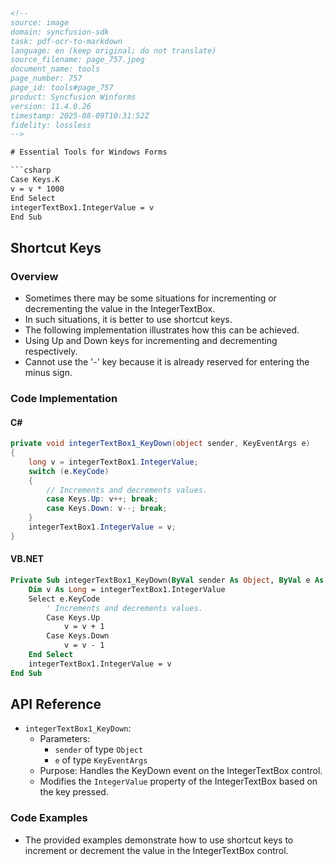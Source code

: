 ```html
<!-- 
source: image
domain: syncfusion-sdk
task: pdf-ocr-to-markdown
language: en (keep original; do not translate)
source_filename: page_757.jpeg
document_name: tools
page_number: 757
page_id: tools#page_757
product: Syncfusion Winforms
version: 11.4.0.26
timestamp: 2025-08-09T10:31:52Z
fidelity: lossless
-->

# Essential Tools for Windows Forms

```csharp
Case Keys.K
v = v * 1000
End Select
integerTextBox1.IntegerValue = v
End Sub
```

## Shortcut Keys

### Overview
- Sometimes there may be some situations for incrementing or decrementing the value in the IntegerTextBox.
- In such situations, it is better to use shortcut keys.
- The following implementation illustrates how this can be achieved.
- Using Up and Down keys for incrementing and decrementing respectively.
- Cannot use the '-' key because it is already reserved for entering the minus sign.

### Code Implementation

#### C#
```csharp
private void integerTextBox1_KeyDown(object sender, KeyEventArgs e)
{
    long v = integerTextBox1.IntegerValue;
    switch (e.KeyCode)
    {
        // Increments and decrements values.
        case Keys.Up: v++; break;
        case Keys.Down: v--; break;
    }
    integerTextBox1.IntegerValue = v;
}
```

#### VB.NET
```vb
Private Sub integerTextBox1_KeyDown(ByVal sender As Object, ByVal e As KeyEventArgs)
    Dim v As Long = integerTextBox1.IntegerValue
    Select e.KeyCode
        ' Increments and decrements values.
        Case Keys.Up
            v = v + 1
        Case Keys.Down
            v = v - 1
    End Select
    integerTextBox1.IntegerValue = v
End Sub
```

## API Reference
- `integerTextBox1_KeyDown`:
  - Parameters:
    - `sender` of type `Object`
    - `e` of type `KeyEventArgs`
  - Purpose: Handles the KeyDown event on the IntegerTextBox control.
  - Modifies the `IntegerValue` property of the IntegerTextBox based on the key pressed.

### Code Examples
- The provided examples demonstrate how to use shortcut keys to increment or decrement the value in the IntegerTextBox control.

<!-- tags: [syncfusion, winforms, integertextbox, shortcutkeys, windowsforms, tools] keywords: [integer, increment, decrement, keydown, keys.up, keys.down, control, event, integervalue, csharp, vb.net] -->
```
